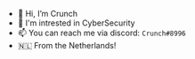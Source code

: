 - 👋 Hi, I’m Crunch
- 👀 I'm intrested in CyberSecurity
- 📫 You can reach me via discord: `Crunch#8996`
- 🇳🇱 From the Netherlands!

<!---
CrunchV1/CrunchV1 is a ✨ special ✨ repository because its `README.md` (this file) appears on your GitHub profile.
You can click the Preview link to take a look at your changes.
--->
